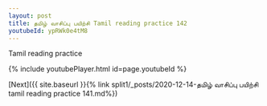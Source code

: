 ```yaml
---
layout: post
title: தமிழ் வாசிப்பு பயிற்சி Tamil reading practice 142
youtubeId: ypRWk0e4tM8
---
```

 
 
Tamil reading practice
 
 
 
 
 


{% include youtubePlayer.html id=page.youtubeId %}
 
[Next]({{ site.baseurl }}{% link  split1/_posts/2020-12-14-தமிழ் வாசிப்பு பயிற்சி tamil reading practice 141.md%})
 
